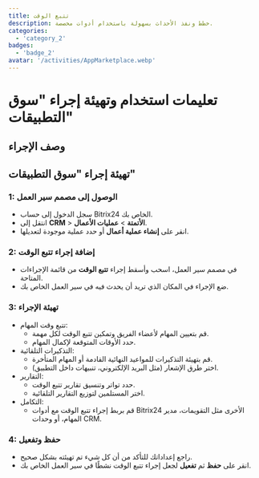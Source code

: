 ```yaml
---
title: تتبع الوقت
description: خطط ونفذ الأحداث بسهولة باستخدام أدوات مخصصة.
categories: 
  - 'category_2'
badges: 
  - 'badge_2'
avatar: '/activities/AppMarketplace.webp'
---
```

# تعليمات استخدام وتهيئة إجراء "سوق التطبيقات"

## وصف الإجراء

## **تهيئة إجراء "سوق التطبيقات"**

### 1: الوصول إلى مصمم سير العمل
- سجل الدخول إلى حساب Bitrix24 الخاص بك.
- انتقل إلى **CRM** > **الأتمتة** > **عمليات الأعمال**.
- انقر على **إنشاء عملية أعمال** أو حدد عملية موجودة لتعديلها.

### 2: إضافة إجراء تتبع الوقت
- في مصمم سير العمل، اسحب وأسقط إجراء **تتبع الوقت** من قائمة الإجراءات المتاحة.
- ضع الإجراء في المكان الذي تريد أن يحدث فيه في سير العمل الخاص بك.

### 3: تهيئة الإجراء
- تتبع وقت المهام:
  - قم بتعيين المهام لأعضاء الفريق وتمكين تتبع الوقت لكل مهمة.
  - حدد الأوقات المتوقعة لإكمال المهام.
- التذكيرات التلقائية:
  - قم بتهيئة التذكيرات للمواعيد النهائية القادمة أو المهام المتأخرة.
  - اختر طرق الإشعار (مثل البريد الإلكتروني، تنبيهات داخل التطبيق).
- التقارير:
  - حدد تواتر وتنسيق تقارير تتبع الوقت.
  - اختر المستلمين لتوزيع التقارير التلقائية.
- التكامل:
  - قم بربط إجراء تتبع الوقت مع أدوات Bitrix24 الأخرى مثل التقويمات، مدير المهام، أو وحدات CRM.

### 4: حفظ وتفعيل
- راجع إعداداتك للتأكد من أن كل شيء تم تهيئته بشكل صحيح.
- انقر على **حفظ** ثم **تفعيل** لجعل إجراء تتبع الوقت نشطًا في سير العمل الخاص بك.
